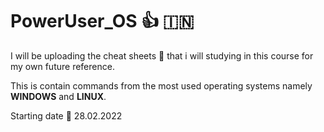# PowerUser_OS 👍 🇮🇳
I will be uploading the cheat sheets 📃 that i will studying in this course for my own future reference.

This is contain commands from the most used operating systems namely **WINDOWS** and **LINUX**.

Starting date 📆 28.02.2022

